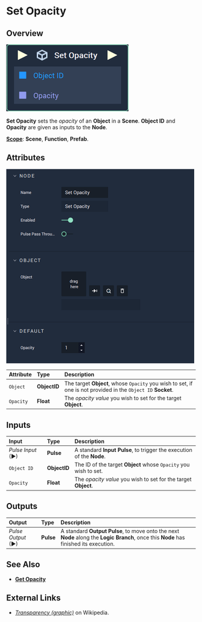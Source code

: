 # Set Opacity

## Overview

![The Set Opacity Node.](../../../.gitbook/assets/node-set-opacity.png)

**Set Opacity** sets the _opacity_ of an **Object** in a **Scene**. **Object ID** and **Opacity** are given as inputs to the **Node**.

[**Scope**](../../overview.md#scopes): **Scene**, **Function**, **Prefab**.

## Attributes

![The Set Opacity Node Attributes.](../../../.gitbook/assets/node-set-opacity-attr.png)

| Attribute | Type | Description |
| :--- | :--- | :--- |
| `Object` | **ObjectID** | The target **Object**, whose `Opacity` you wish to set, if one is not provided in the `Object ID` **Socket**. |
| `Opacity` | **Float** | The _opacity value_ you wish to set for the target **Object**. |

## Inputs

| Input | Type | Description |
| :--- | :--- | :--- |
| _Pulse Input_ \(►\) | **Pulse** | A standard **Input Pulse**, to trigger the execution of the **Node**. |
| `Object ID` | **ObjectID** | The ID of the target **Object** whose `Opacity` you wish to set. |
| `Opacity` | **Float** | The _opacity value_ you wish to set for the target **Object**. |

## Outputs

| Output | Type | Description |
| :--- | :--- | :--- |
| _Pulse Output_ \(►\) | **Pulse** | A standard **Output Pulse**, to move onto the next **Node** along the **Logic Branch**, once this **Node** has finished its execution. |

## See Also

* [**Get Opacity**](get-opacity.md)

## External Links

* [_Transparency \(graphic\)_](https://en.wikipedia.org/wiki/Transparency_%28graphic%29) on Wikipedia.

